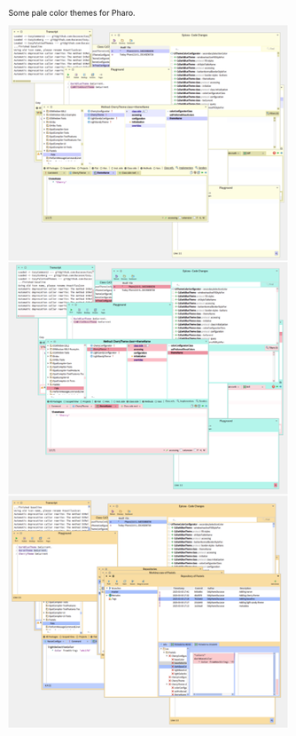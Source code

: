 Some pale color themes for Pharo.

![ SandyCherry ](Sandy.png)
![ Cherry ](Cherry.png)
![ Naran ](Naran.png)

